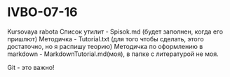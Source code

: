 # IVBO-07-16
Kursovaya rabota
Список утилит - Spisok.md (будет заполнен, когда его пришлют)
Методичка - Tutorial.txt (для того чтобы сделать, этого достаточно, но я распишу теорию)
Методичка по оформлению в markdown - MarkdownTutorial.md(моя), в папке с литературой не моя.

Git - это важно! 
